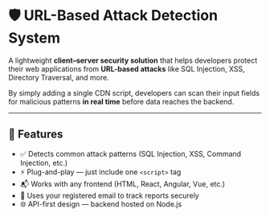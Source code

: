 # 🛡️ URL-Based Attack Detection System

A lightweight **client–server security solution** that helps developers protect their web applications from **URL-based attacks** like SQL Injection, XSS, Directory Traversal, and more.

By simply adding a single CDN script, developers can scan their input fields for malicious patterns **in real time** before data reaches the backend.

---

## 🚀 Features

- ✅ Detects common attack patterns (SQL Injection, XSS, Command Injection, etc.)  
- ⚡ Plug-and-play — just include one `<script>` tag  
- 📬 Works with any frontend (HTML, React, Angular, Vue, etc.)  
- 🔐 Uses your registered email to track reports securely  
- 🌐 API-first design — backend hosted on Node.js 